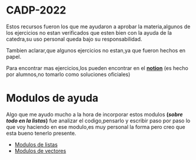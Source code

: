 # **CADP-2022**
Estos recursos fueron los que me ayudaron a aprobar la materia,algunos de los ejercicios no estan verificados que esten bien con la ayuda de la catedra,su uso personal queda bajo su responsabilidad.


Tambien aclarar,que algunos ejercicios no estan,ya que fueron hechos en papel.

Para encontrar mas ejercicios,los pueden encontrar en el **[notion](https://www.notion.so/CADP-12584257b8ee4a50ae36cb074b4dd34a)** (es hecho por alumnos,no tomarlo como soluciones oficiales) 

# **Modulos de ayuda**

Algo que me ayudo mucho a la hora de incorporar estos modulos **(_sobre todo en la listas_)** fue analizar el codigo,pensarlo y escribir paso por paso lo que voy haciendo en ese modulo,es muy personal la forma pero creo que esta bueno tenerlo presente.

- [Modulos de listas](https://github.com/dntluchini/CADP-2022/tree/main/Modulos/Listas)
- [Modulos de vectores](https://github.com/dntluchini/CADP-2022/tree/main/Modulos/Vectores)
